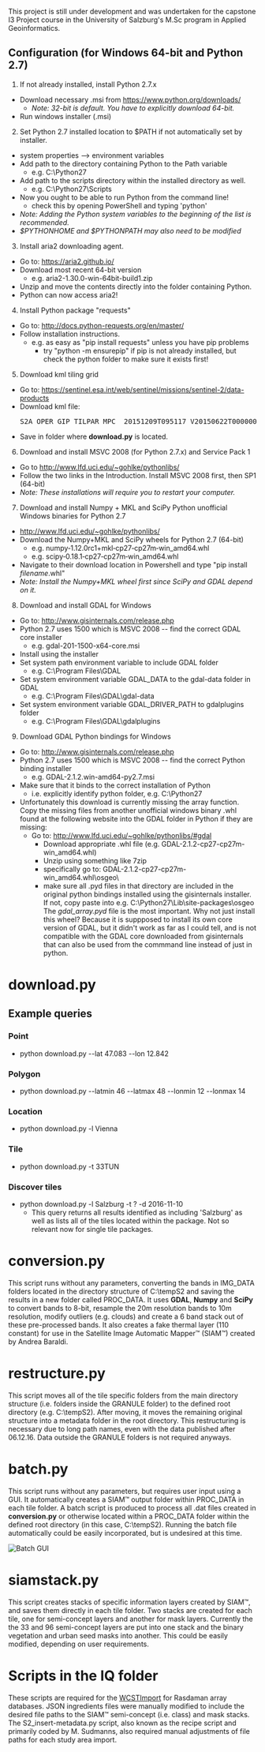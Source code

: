 This project is still under development and was undertaken for the capstone 
I3 Project course in the University of Salzburg's M.Sc program in Applied Geoinformatics.  

## Configuration (for Windows 64-bit and Python 2.7)
1. If not already installed, install Python 2.7.x
 * Download necessary .msi from https://www.python.org/downloads/
     * _Note: 32-bit is default. You have to explicitly download 64-bit._
 * Run windows installer (.msi)
2. Set Python 2.7 installed location to $PATH if not automatically set by installer.
 * system properties --> environment variables
 * Add path to the directory containing Python to the Path variable
    * e.g. C:\Python27
 * Add path to the scripts directory within the installed directory as well.
    * e.g. C:\Python27\Scripts
 * Now you ought to be able to run Python from the command line!
    * check this by opening PowerShell and typing 'python'
 * _Note: Adding the Python system variables to the beginning of the list is recommended._
 * _$PYTHONHOME and $PYTHONPATH may also need to be modified_
3. Install aria2 downloading agent.
 * Go to: https://aria2.github.io/
 * Download most recent 64-bit version
    * e.g. aria2-1.30.0-win-64bit-build1.zip
 * Unzip and move the contents directly into the folder containing Python.
 * Python can now access aria2!
4. Install Python package "requests"
 * Go to: http://docs.python-requests.org/en/master/
 * Follow installation instructions.
    * e.g. as easy as "pip install requests" unless you have pip problems
        * try "python -m ensurepip" if pip is not already installed, but check the python folder to make sure it exists first!
5. Download kml tiling grid
 * Go to: https://sentinel.esa.int/web/sentinel/missions/sentinel-2/data-products
 * Download kml file: <pre>S2A_OPER_GIP_TILPAR_MPC__20151209T095117_V20150622T000000_21000101T000000_B00.kml</pre>
 * Save in folder where __download.py__ is located.
6. Download and install MSVC 2008 (for Python 2.7.x) and Service Pack 1
 * Go to http://www.lfd.uci.edu/~gohlke/pythonlibs/
 * Follow the two links in the Introduction. Install MSVC 2008 first, then SP1 (64-bit)
 * _Note: These installations will require you to restart your computer._
7. Download and install Numpy + MKL and SciPy Python unofficial Windows binaries for Python 2.7
 * http://www.lfd.uci.edu/~gohlke/pythonlibs/
 * Download the Numpy+MKL and SciPy wheels for Python 2.7 (64-bit)
    * e.g. numpy‑1.12.0rc1+mkl‑cp27‑cp27m‑win_amd64.whl
    * e.g. scipy‑0.18.1‑cp27‑cp27m‑win_amd64.whl
 * Navigate to their download location in Powershell and type "pip install _filename_.whl"
 * _Note: Install the Numpy+MKL wheel first since SciPy and GDAL depend on it._
8. Download and install GDAL for Windows
 * Go to: http://www.gisinternals.com/release.php
 * Python 2.7 uses 1500 which is MSVC 2008 -- find the correct GDAL core installer
    * e.g. gdal-201-1500-x64-core.msi
 * Install using the installer
 * Set system path environment variable to include GDAL folder
    * e.g. C:\Program Files\GDAL
 * Set system environment variable GDAL_DATA to the gdal-data folder in GDAL
    * e.g. C:\Program Files\GDAL\gdal-data
 * Set system environment variable GDAL_DRIVER_PATH to gdalplugins folder
    * e.g. C:\Program Files\GDAL\gdalplugins
9. Download GDAL Python bindings for Windows
 * Go to: http://www.gisinternals.com/release.php
 * Python 2.7 uses 1500 which is MSVC 2008 -- find the correct Python binding installer
    * e.g. GDAL-2.1.2.win-amd64-py2.7.msi
 * Make sure that it binds to the correct installation of Python
    * i.e. explicitly identify python folder, e.g. C:\Python27
 * Unfortunately this download is currently missing the array function. Copy the
   missing files from another unofficial windows binary .whl found at the following
   website into the GDAL folder in Python if they are missing:
    * Go to: http://www.lfd.uci.edu/~gohlke/pythonlibs/#gdal
        - Download appropriate .whl file (e.g. GDAL-2.1.2-cp27-cp27m-win_amd64.whl)
        - Unzip using something like 7zip
        - specifically go to: GDAL-2.1.2-cp27-cp27m-win_amd64.whl\osgeo\
        - make sure all .pyd files in that directory are included in the
          original python bindings installed using the gisinternals installer.
          If not, copy paste into e.g. C:\Python27\Lib\site-packages\osgeo
          The _gdal_array.pyd_ file is the most important.
          Why not just install this wheel? Because it is suppposed to install
          its own core version of GDAL, but it didn't work as far as I could tell,
          and is not compatible with the GDAL core downloaded from gisinternals
          that can also be used from the commmand line instead of just in python.

# download.py
## Example queries
### Point
* python download.py --lat 47.083 --lon 12.842

### Polygon
* python download.py --latmin 46 --latmax 48 --lonmin 12 --lonmax 14

### Location
* python download.py -l Vienna

### Tile
* python download.py -t 33TUN

### Discover tiles
* python download.py -l Salzburg -t ? -d 2016-11-10
   * This query returns all results identified as including 'Salzburg' as well as lists all of the tiles located within the package. Not so relevant now for single tile packages.

# conversion.py
This script runs without any parameters, converting the bands in IMG_DATA folders located in the directory structure of C:\tempS2 and saving the results in a new folder called PROC_DATA. It uses __GDAL__, __Numpy__ and __SciPy__ to convert bands to 8-bit, resample the 20m resolution bands to 10m resolution, modify outliers (e.g. clouds) and create a 6 band stack out of these pre-processed bands. It also creates a fake thermal layer (110 constant) for use in the Satellite Image Automatic Mapper™ (SIAM™) created by Andrea Baraldi.

# restructure.py
This script moves all of the tile specific folders from the main directory structure (i.e. folders inside the GRANULE folder) to the defined root directory (e.g. C:\tempS2). After moving, it moves the remaining original structure into a metadata folder in the root directory. This restructuring is necessary due to long path names, even with the data published after 06.12.16. Data outside the GRANULE folders is not required anyways.

# batch.py
This script runs without any parameters, but requires user input using a GUI. It automatically creates a SIAM™ output folder within PROC_DATA in each tile folder. A batch script is produced to process all .dat files created in __conversion.py__ or otherwise located within a PROC_DATA folder within the defined root directory (in this case, C:\tempS2). Running the batch file automatically could be easily incorporated, but is undesired at this time.

![Batch GUI](/images/batch_tk.jpg?raw=true "Batch GUI")

# siamstack.py
This script creates stacks of specific information layers created by SIAM™, and saves them directly in each tile folder. Two stacks are created for each tile, one for semi-concept layers and another for mask layers. Currently the the 33 and 96 semi-concept layers are put into one stack and the binary vegetation and urban seed masks into another. This could be easily modified, depending on user requirements.

# Scripts in the IQ folder
These scripts are required for the [WCSTImport](http://rasdaman.org/wiki/WCSTImportGuide) for Rasdaman array databases. JSON ingredients files were manually modified to include the desired file paths to the SIAM™ semi-concept (i.e. class) and mask stacks. The S2_insert-metadata.py script, also known as the recipe script and primarily coded by M. Sudmanns, also required manual adjustments of file paths for each study area import.
